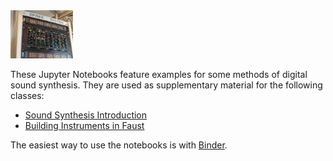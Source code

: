 <img src="Images/spree_system.jpg" alt="SynLab" style="width: 100px;"/>

These Jupyter Notebooks feature examples for some methods of digital sound synthesis.
They are used as supplementary material for the following classes:

- [Sound Synthesis Introduction](http://hvc.berlin/Physical_Modeling/physical-modeling-waveguides/)
- [Building Instruments in Faust](http://hvc.berlin/teaching/building-instruments-in-faust/)

The easiest way to use the notebooks is with [Binder](https://mybinder.org/).
